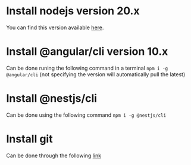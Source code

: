 # Install nodejs version 20.x

You can find this version available [here](https://nodejs.org/en/download/prebuilt-installer).

# Install @angular/cli version 10.x

Can be done runing the following command in a terminal `npm i -g @angular/cli` (not specifying the version will automatically pull the latest)

# Install @nestjs/cli

Can be done using the following command `npm i -g @nestjs/cli`


# Install git

Can be done through the following [link](https://www.git-scm.com/downloads)